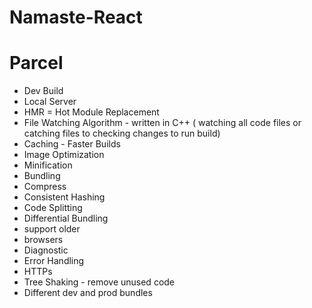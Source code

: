 # Namaste-React

# Parcel

- Dev Build
- Local Server
- HMR = Hot Module Replacement
- File Watching Algorithm - written in C++ ( watching all code files or catching files to checking changes to run build)
- Caching - Faster Builds
- Image Optimization
- Minification
- Bundling
- Compress
- Consistent Hashing
- Code Splitting
- Differential Bundling 
- support older
- browsers
- Diagnostic
- Error Handling
- HTTPs
- Tree Shaking - remove unused code
- Different dev and prod bundles